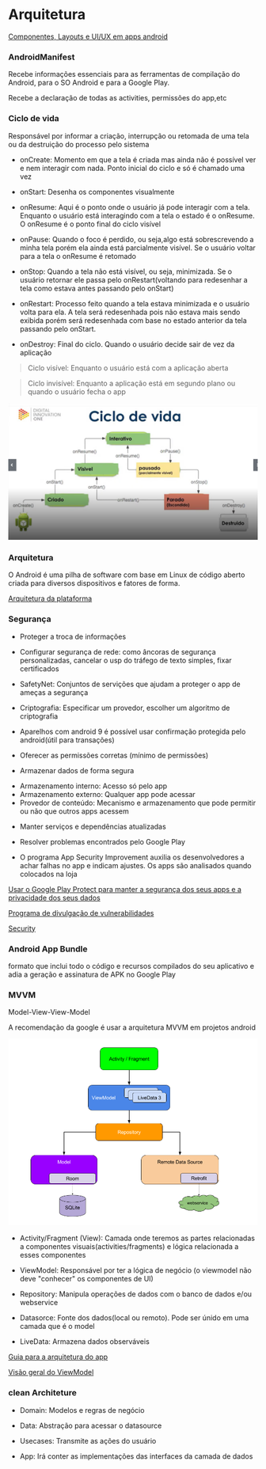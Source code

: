 # Arquitetura

[Componentes, Layouts e UI/UX em apps android](https://github.com/TalitaRamos/Desafio-Santander-Bootcamp-Mobile-Developer/tree/main/Arquitetura/layout.md)

### AndroidManifest

Recebe informações essenciais para as ferramentas de compilação do Android, para o SO Android e para a Google Play.

Recebe a declaração de todas as activities, permissões do app,etc

### Ciclo de vida

Responsável por informar a criação, interrupção ou retomada de uma tela ou da destruição do processo pelo sistema

* onCreate: Momento em que a tela é criada mas ainda não é possível ver e nem interagir com nada. Ponto inicial do ciclo e só é chamado uma vez

* onStart: Desenha os componentes visualmente

* onResume: Aqui é o ponto onde o usuário já pode interagir com a tela. Enquanto o usuário está interagindo com a tela o estado é o onResume. O onResume é o ponto final do ciclo visível

* onPause: Quando o foco é perdido, ou seja,algo está sobrescrevendo a minha tela porém ela ainda está parcialmente visível. Se o usuário voltar para a tela o onResume é retomado

* onStop: Quando a tela não está visível, ou seja, minimizada. Se o usuário retornar ele passa pelo onRestart(voltando para redesenhar a tela como estava antes passando pelo onStart) 

* onRestart: Processo feito quando a tela estava minimizada e o usuário volta para ela. A tela será redesenhada pois não estava mais sendo exibida porém será redesenhada com base no estado anterior da tela passando pelo onStart.

* onDestroy: Final do ciclo. Quando o usuário decide sair de vez da aplicação

> Ciclo visível: Enquanto o usuário está com a aplicação aberta

> Ciclo invisível: Enquanto a aplicação está em segundo plano ou quando o usuário fecha o app

![Ciclo de vida](../imagens/ciclo_de_vida.png)

### Arquitetura

O Android é uma pilha de software com base em Linux de código aberto criada para diversos dispositivos e fatores de forma. 

[Arquitetura da plataforma ](https://developer.android.com/guide/platform?hl=pt-br#:~:text=O%20Android%20%C3%A9%20uma%20pilha,pilha%20de%20software%20do%20Android.)

### Segurança

* Proteger a troca de informações

 - Configurar segurança de rede: como âncoras de segurança personalizadas, cancelar o usp do tráfego de texto simples, fixar certificados
 
 - SafetyNet: Conjuntos de servições que ajudam a proteger o app de ameças a segurança
 
 - Criptografia: Especificar um provedor, escolher um algoritmo de criptografia
 
 - Aparelhos com android 9 é possível usar confirmação protegida pelo android(útil para transações)
 
* Oferecer as permissões corretas (mínimo de permissões)

* Armazenar dados de forma segura

 - Armazenamento interno: Acesso só pelo app
 - Armazenamento externo: Qualquer app pode acessar
 - Provedor de conteúdo: Mecanismo e armazenamento que pode permitir ou não que outros apps acessem
 
* Manter serviços e dependências atualizadas

* Resolver problemas encontrados pelo Google Play

 - O programa App Security Improvement auxilia os desenvolvedores a achar falhas no app e indicam ajustes. Os apps são analisados quando colocados na loja


[Usar o Google Play Protect para manter a segurança dos seus apps e a privacidade dos seus dados](https://support.google.com/googleplay/answer/2812853?hl=pt-BR)


[Programa de divulgação de vulnerabilidades](https://developers.google.com/android/play-protect/starting-a-vdp)

[Security](https://source.android.com/security)

### Android App Bundle

formato que inclui todo o código e recursos compilados do seu aplicativo e adia a geração e assinatura de APK no Google Play

### MVVM

Model-View-View-Model

A recomendação da google é usar a arquitetura MVVM em projetos android

![MVVM](../imagens/mvvm.png)

* Activity/Fragment (View): Camada onde teremos as partes relacionadas a componentes visuais(activities/fragments) e lógica relacionada a esses componentes

* ViewModel: Responsável por ter a lógica de negócio (o viewmodel não deve "conhecer" os componentes de UI)

* Repository: Manipula operações de dados com o banco de dados e/ou webservice

* Datasorce: Fonte dos dados(local ou remoto). Pode ser únido em uma camada que é o model

* LiveData: Armazena dados observáveis

[Guia para a arquitetura do app](https://developer.android.com/jetpack/guide)

[Visão geral do ViewModel ](https://developer.android.com/topic/libraries/architecture/viewmodel?hl=pt-br)

### clean Architeture

* Domain: Modelos e regras de negócio

* Data: Abstração para acessar o datasource

* Usecases: Transmite as ações do usuário

* App: Irá conter as implementações das interfaces da camada de dados
